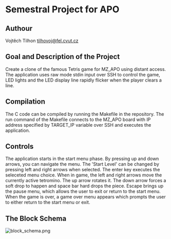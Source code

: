 # Semestral Project for APO
## Authour
Vojtěch Tilhon
tilhovoj@fel.cvut.cz
## Goal and Description of the Project
Create a clone of the famous Tetris game for MZ_APO using distant access.
The application uses raw mode stdin input over SSH to control the game,
LED lights and the LED display line rapidly flicker when the player clears a line.
## Compilation
The C code can be compiled by running the Makefile in the repository.
The run command of the Makefile connects to the MZ_APO board with IP address
specified by TARGET_IP variable over SSH and executes the application.
## Controls
The application starts in the start menu phase. By pressing up and down arrows,
you can navigate the menu. The 'Start Level' can be changed by pressing left and right
arrows when selected. The enter key executes the seleceted menu choice. When in game,
the left and right arrows move the currently active tetromino. The up arrow rotates it.
The down arrow forces a soft drop to happen and space bar hard drops the piece.
Escape brings up the pause menu, which allows the user to exit or return to
the start menu. When the game is over, a game over menu appears which prompts
the user to either return to the start menu or exit.
## The Block Schema
![block_schema.png](https://gitlab.fel.cvut.cz/B202_B0B35APO/tilhovoj/-/blob/dev/block_schema.png)
